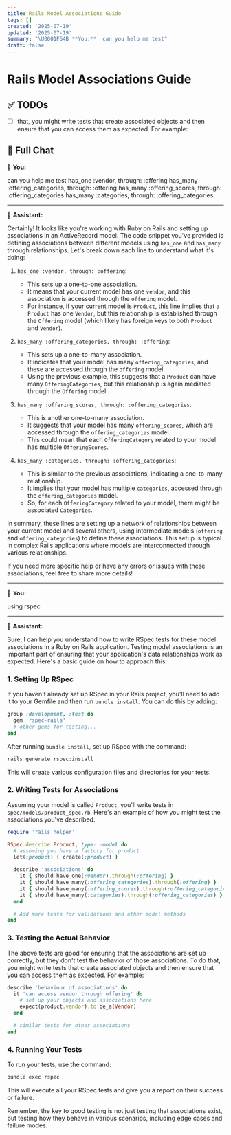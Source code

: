 ```yaml
---
title: Rails Model Associations Guide
tags: []
created: '2025-07-19'
updated: '2025-07-19'
summary: "\U0001F64B **You:**  can you help me test"
draft: false
---
```


# Rails Model Associations Guide

## ✅ TODOs
- [ ] that, you might write tests that create associated objects and then ensure that you can access them as expected. For example:

## 🧠 Full Chat

🙋 **You:**

can you help me test 
   has_one :vendor, through: :offering
    has_many :offering_categories, through: :offering
    has_many :offering_scores, through: :offering_categories
    has_many :categories, through: :offering_categories

---

🤖 **Assistant:**

Certainly! It looks like you're working with Ruby on Rails and setting up associations in an ActiveRecord model. The code snippet you've provided is defining associations between different models using `has_one` and `has_many` through relationships. Let's break down each line to understand what it's doing:

1. `has_one :vendor, through: :offering`:
   - This sets up a one-to-one association. 
   - It means that your current model has one `vendor`, and this association is accessed through the `offering` model.
   - For instance, if your current model is `Product`, this line implies that a `Product` has one `Vendor`, but this relationship is established through the `Offering` model (which likely has foreign keys to both `Product` and `Vendor`).

2. `has_many :offering_categories, through: :offering`:
   - This sets up a one-to-many association.
   - It indicates that your model has many `offering_categories`, and these are accessed through the `offering` model.
   - Using the previous example, this suggests that a `Product` can have many `OfferingCategories`, but this relationship is again mediated through the `Offering` model.

3. `has_many :offering_scores, through: :offering_categories`:
   - This is another one-to-many association.
   - It suggests that your model has many `offering_scores`, which are accessed through the `offering_categories` model.
   - This could mean that each `OfferingCategory` related to your model has multiple `OfferingScores`.

4. `has_many :categories, through: :offering_categories`:
   - This is similar to the previous associations, indicating a one-to-many relationship.
   - It implies that your model has multiple `categories`, accessed through the `offering_categories` model.
   - So, for each `OfferingCategory` related to your model, there might be associated `Categories`.

In summary, these lines are setting up a network of relationships between your current model and several others, using intermediate models (`offering` and `offering_categories`) to define these associations. This setup is typical in complex Rails applications where models are interconnected through various relationships. 

If you need more specific help or have any errors or issues with these associations, feel free to share more details!

---

🙋 **You:**

using rspec

---

🤖 **Assistant:**

Sure, I can help you understand how to write RSpec tests for these model associations in a Ruby on Rails application. Testing model associations is an important part of ensuring that your application's data relationships work as expected. Here's a basic guide on how to approach this:

### 1. Setting Up RSpec

If you haven't already set up RSpec in your Rails project, you'll need to add it to your Gemfile and then run `bundle install`. You can do this by adding:

```ruby
group :development, :test do
  gem 'rspec-rails'
  # other gems for testing...
end
```

After running `bundle install`, set up RSpec with the command:

```bash
rails generate rspec:install
```

This will create various configuration files and directories for your tests.

### 2. Writing Tests for Associations

Assuming your model is called `Product`, you'll write tests in `spec/models/product_spec.rb`. Here's an example of how you might test the associations you've described:

```ruby
require 'rails_helper'

RSpec.describe Product, type: :model do
  # assuming you have a factory for product
  let(:product) { create(:product) }

  describe 'associations' do
    it { should have_one(:vendor).through(:offering) }
    it { should have_many(:offering_categories).through(:offering) }
    it { should have_many(:offering_scores).through(:offering_categories) }
    it { should have_many(:categories).through(:offering_categories) }
  end

  # Add more tests for validations and other model methods
end
```

### 3. Testing the Actual Behavior

The above tests are good for ensuring that the associations are set up correctly, but they don't test the behavior of those associations. To do that, you might write tests that create associated objects and then ensure that you can access them as expected. For example:

```ruby
describe 'behaviour of associations' do
  it 'can access vendor through offering' do
    # set up your objects and associations here
    expect(product.vendor).to be_a(Vendor)
  end

  # similar tests for other associations
end
```

### 4. Running Your Tests

To run your tests, use the command:

```bash
bundle exec rspec
```

This will execute all your RSpec tests and give you a report on their success or failure.

Remember, the key to good testing is not just testing that associations exist, but testing how they behave in various scenarios, including edge cases and failure modes.